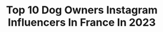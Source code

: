 ---
title: Top 10 Dog Owners Instagram Influencers In France In 2023
description: >-
  Find top dog owners Instagram influencers in France in 2023. Most popular hashtags: #love #homedecor #dog.
platform: Instagram
hits: 8
text_top: Discover the most popular Instagram influencers on inBeat.
text_bottom: inBeat has 8 Instagram influencers like this in France for you to contact.
profiles:
  - username: "dog.lovers.squad"
    fullname: >-
      Dog Memes And Hacks!
    bio: >-
      🐶 Dog Lover 🐶 😂 OG Memes 😂 👏 Dog Owner Tips 👏 👑 Let’s Spoil Our Dogs 👑 . 🎇Trying to Make Dogs Famous With My Memes 🎇 . ❤️ Love Dogs Always ❤️
    location: "France"
    followers: 12435
    engagement: 115
    commentsToLikes: 0.004850
    id: ck14h63x48q280i19htkpbfm1
    verified: false
    hashtags: "#puppy, #doglife, #lovedogs, #pet"
  - username: "theoverseaslovers"
    fullname: >-
      𝗖𝗔𝗠𝗜𝗟𝗟𝗘 & 𝗥𝗜𝗖𝗛𝗔𝗥𝗗 | 𝗧𝗿𝗮𝘃𝗲𝗹
    bio: >-
      ❥ Lifestyle & Travel 🌍 french couple ✺ 𝘏𝘈𝘗𝘗𝘠 𝘔𝘌𝘔𝘖𝘙𝘐𝘌𝘚 𝘊𝘖𝘓𝘓𝘌𝘊𝘛𝘖𝘙𝘚 ✨ ✈ Now: Toulouse, France 🇫🇷🥖🍷 ✯ Our handmade work @theoverseascrafts
    location: "France"
    followers: 2310
    engagement: 1613
    commentsToLikes: 0.291668
    id: ckaoy932fgihe0i786dwajgxv
    verified: false
    hashtags: "#traveltoexplore, #couplesofig, #romantictrip, #couplefun"
  - username: "morganpalun.photography"
    fullname: >-
      Morgan Palun-Ré
    bio: >-
      📸 | Interior/Portrait Photographer 🏡 | @voxpopulideco Co-Owner 🐶 | Dogs Lover/Photographer @la_spa 🇫🇷 | Provence
    location: "France"
    followers: 11585
    engagement: 348
    commentsToLikes: 0.027353
    id: ck6ty5pqp1tyd0j71yff45fr5
    verified: false
    hashtags: "#studio, #doglovers, #model, #explorer"
  - username: "julia_this"
    fullname: >-
      Julia This
    bio: >-
      -29-🇫🇷French⭐Metz 🏠Montmedy @vince_zombie ❤A&C @happy_pasquis_family @rusty_foxy_dog 🦊 VWgirl-Photographer📷 Owner #fatalitybug @julia_t_photography
    location: "France"
    followers: 8148
    engagement: 502
    commentsToLikes: 0.028777
    id: ck14gyuew7p560i193h4vlya3
    verified: false
    hashtags: "#vwetmoi, #love, #baywindow, #fatalitybug"
  - username: "alexhopes"
    fullname: >-
      alex🚀hopes
    bio: >-
      Dog photographer w/ @zilkerbark. Dog dad w/ @myregalbeagle. Vacation rental owner w/ @casa.chicoma. Santa Fe NM & Austin TX
    location: "France"
    followers: 11035
    engagement: 1160
    commentsToLikes: 0.030296
    id: ck5c72vhg6pga0i11wxm3qx7f
    verified: false
    hashtags: "#blackouttuesday"
  - username: "jasmine_poletastix"
    fullname: >-
      ⭐Jasmine PoletastiX ⭐
    bio: >-
      Owner&Trainer @poletastix_dusseldorf 🇩🇪 Yoga💖Poledance💖Fitness💖 hello@poletastix.com
    location: "France"
    followers: 45341
    engagement: 98
    commentsToLikes: 0.221305
    id: ck8t1xuhzxh5l0j78d6eb2t5m
    verified: false
    hashtags: "#motivation, #quotes, #tbt, #yoga"
  - username: "dogxytocin"
    fullname: >-
      Dogs - Puppies - Friends 🐶
    bio: >-
      ❤️ Like our content? 🔔 📷 Credit reserves to its respective owners 👇🏻 Spotify Playlist👇🏻
    location: "France"
    followers: 343823
    engagement: 433
    commentsToLikes: 0.004773
    id: ck8t1tp7pwzsz0j783di7hdsz
    verified: false
    hashtags: ""
  - username: "dogsianz"
    fullname: >-
      Dogs - Puppies - Cuties
    bio: >-
      ❤️ Like our content? 🔔 📷 Credit reserves to its respective owners
    location: "France"
    followers: 66190
    engagement: 1203
    commentsToLikes: 0.006464
    id: ck8t28ebuyiqz0j789lgr73an
    verified: false
    hashtags: "#trustfall"
---